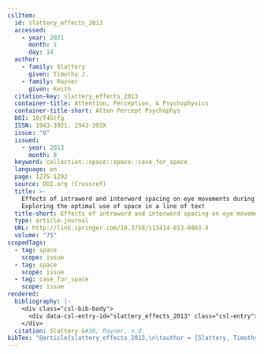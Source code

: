 ```yaml
---
cslItem:
  id: slattery_effects_2013
  accessed:
    - year: 2021
      month: 1
      day: 14
  author:
    - family: Slattery
      given: Timothy J.
    - family: Rayner
      given: Keith
  citation-key: slattery_effects_2013
  container-title: Attention, Perception, & Psychophysics
  container-title-short: Atten Percept Psychophys
  DOI: 10/f45tfg
  ISSN: 1943-3921, 1943-393X
  issue: "6"
  issued:
    - year: 2013
      month: 8
  keyword: collection::space::space::case_for_space
  language: en
  page: 1275-1292
  source: DOI.org (Crossref)
  title: >-
    Effects of intraword and interword spacing on eye movements during reading:
    Exploring the optimal use of space in a line of text
  title-short: Effects of intraword and interword spacing on eye movements during reading
  type: article-journal
  URL: http://link.springer.com/10.3758/s13414-013-0463-8
  volume: "75"
scopedTags:
  - tag: space
    scope: issue
  - tag: space
    scope: issue
  - tag: case_for_space
    scope: issue
rendered:
  bibliography: |-
    <div class="csl-bib-body">
      <div data-csl-entry-id="slattery_effects_2013" class="csl-entry">Slattery, T. J., &#38; Rayner, K. n.d.. Effects of intraword and interword spacing on eye movements during reading: Exploring the optimal use of space in a line of text. <i>Attention, Perception, &#38; Psychophysics</i>, <i>75</i>(6), 1275–1292. https://doi.org/10/f45tfg</div>
    </div>
  citation: Slattery &#38; Rayner, n.d.
bibTex: "@article{slattery_effects_2013,\n\tauthor = {Slattery, Timothy J. and Rayner, Keith},\n\tjournal = {Attention, Perception, & Psychophysics},\n\tnumber = {6},\n\tpages = {1275--1292},\n\ttitle = {Effects of intraword and interword spacing on eye movements during reading: Exploring the optimal use of space in a line of text},\n\thowpublished = {http://link.springer.com/10.3758/s13414-013-0463-8},\n\tvolume = {75},\n}\n\n"
---
```

